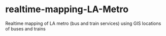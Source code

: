 # realtime-mapping-LA-Metro
Realtime mapping of LA metro (bus and train services) using GIS locations of buses and trains

